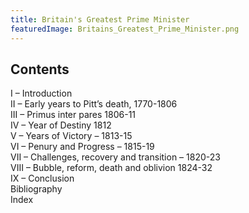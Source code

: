 ```yaml
---
title: Britain's Greatest Prime Minister
featuredImage: Britains_Greatest_Prime_Minister.png
---
```


## Contents

I – Introduction<br>
II – Early years to Pitt’s death, 1770-1806<br>
III – Primus inter pares 1806-11<br>
IV – Year of Destiny 1812<br>
V – Years of Victory – 1813-15<br>
VI – Penury and Progress – 1815-19<br>
VII – Challenges, recovery and transition – 1820-23<br>
VIII – Bubble, reform, death and oblivion 1824-32<br>
IX – Conclusion<br>
Bibliography<br>
Index
